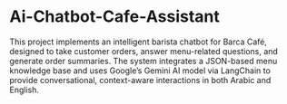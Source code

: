 # Ai-Chatbot-Cafe-Assistant
This project implements an intelligent barista chatbot for Barca Café, designed to take customer orders, answer menu-related questions, and generate order summaries. The system integrates a JSON-based menu knowledge base and uses Google’s Gemini AI model via LangChain to provide conversational, context-aware interactions in both Arabic and English.
